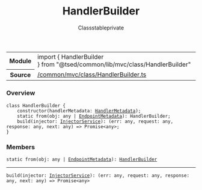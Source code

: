 
<header class="symbol-info-header"><h1 id="handlerbuilder">HandlerBuilder</h1><label class="symbol-info-type-label class">Class</label><label class="api-type-label stable" title="stable">stable</label><label class="api-type-label private" title="private">private</label></header>
<!-- summary -->
<section class="symbol-info"><table class="is-full-width"><tbody><tr><th>Module</th><td><div class="lang-typescript"><span class="token keyword">import</span> { HandlerBuilder }&nbsp;<span class="token keyword">from</span>&nbsp;<span class="token string">"@tsed/common/lib/mvc/class/HandlerBuilder"</span></div></td></tr><tr><th>Source</th><td><a href="https://github.com/Romakita/ts-express-decorators/blob/v4.19.0/src//common/mvc/class/HandlerBuilder.ts#L0-L0">/common/mvc/class/HandlerBuilder.ts</a></td></tr></tbody></table></section>
<!-- overview -->


### Overview


<pre><code class="typescript-lang "><span class="token keyword">class</span> HandlerBuilder <span class="token punctuation">{</span>
    <span class="token keyword">constructor</span><span class="token punctuation">(</span>handlerMetadata<span class="token punctuation">:</span> <a href="#api/common/mvc/handlermetadata"><span class="token">HandlerMetadata</span></a><span class="token punctuation">)</span><span class="token punctuation">;</span>
    <span class="token keyword">static</span> <span class="token keyword">from</span><span class="token punctuation">(</span>obj<span class="token punctuation">:</span> <span class="token keyword">any</span> | <a href="#api/common/mvc/endpointmetadata"><span class="token">EndpointMetadata</span></a><span class="token punctuation">)</span><span class="token punctuation">:</span> HandlerBuilder<span class="token punctuation">;</span>
    <span class="token function">build</span><span class="token punctuation">(</span>injector<span class="token punctuation">:</span> <a href="#api/common/di/injectorservice"><span class="token">InjectorService</span></a><span class="token punctuation">)</span><span class="token punctuation">:</span> <span class="token punctuation">(</span>err<span class="token punctuation">:</span> <span class="token keyword">any</span><span class="token punctuation">,</span> request<span class="token punctuation">:</span> <span class="token keyword">any</span><span class="token punctuation">,</span> response<span class="token punctuation">:</span> <span class="token keyword">any</span><span class="token punctuation">,</span> next<span class="token punctuation">:</span> <span class="token keyword">any</span><span class="token punctuation">)</span> => Promise<<span class="token keyword">any</span>><span class="token punctuation">;</span>
<span class="token punctuation">}</span></code></pre>


<!-- Parameters -->

<!-- Description -->

<!-- Members -->







### Members



<div class="method-overview">
<pre><code class="typescript-lang "><span class="token keyword">static</span> <span class="token keyword">from</span><span class="token punctuation">(</span>obj<span class="token punctuation">:</span> <span class="token keyword">any</span> | <a href="#api/common/mvc/endpointmetadata"><span class="token">EndpointMetadata</span></a><span class="token punctuation">)</span><span class="token punctuation">:</span> <a href="#api/common/mvc/handlerbuilder"><span class="token">HandlerBuilder</span></a></code></pre>
</div>




<hr/>



<div class="method-overview">
<pre><code class="typescript-lang "><span class="token function">build</span><span class="token punctuation">(</span>injector<span class="token punctuation">:</span> <a href="#api/common/di/injectorservice"><span class="token">InjectorService</span></a><span class="token punctuation">)</span><span class="token punctuation">:</span> <span class="token punctuation">(</span>err<span class="token punctuation">:</span> <span class="token keyword">any</span><span class="token punctuation">,</span> request<span class="token punctuation">:</span> <span class="token keyword">any</span><span class="token punctuation">,</span> response<span class="token punctuation">:</span> <span class="token keyword">any</span><span class="token punctuation">,</span> next<span class="token punctuation">:</span> <span class="token keyword">any</span><span class="token punctuation">)</span> => Promise<<span class="token keyword">any</span>></code></pre>
</div>








